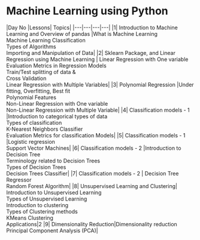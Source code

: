 # Machine Learning using Python
|Day No	|Lessons|	Topics|
|---|---|---|---|
|1|	Introduction to Machine Learning and Overview of pandas	|What is Machine Learning <br> Machine Learning Classification <br> Types of Algorithms <br> Importing and Manipulation of Data|
|2|	Sklearn Package, and Linear Regression using Machine Learning	| Linear Regression with One variable <br> Evaluation Metrics in Regression Models <br> Train/Test splitting of data &<br> Cross Validation <br> Linear Regression with Multiple Variables|
|3|	Polynomial Regression	|Under fitting, Overfitting, Best fit <br> Polynomial Features <br> Non-Linear Regression with One variable <br> Non-Linear Regression with Multiple Variable|
|4|	Classification models - 1	|Introduction to categorical types of data <br> Types of classification <br> K-Nearest Neighbors Classifier <br> Evaluation Metrics for classification Models|
|5|	Classification models - 1	|Logistic regression <br>Support Vector Machines|
|6|	Classification models - 2	|Introduction to Decision Tree <br> Terminology related to Decision Trees  <br> Types of Decision Trees  <br> Decision Trees Classifier|
|7|		Classification models - 2 | Decision Tree Regressor<br> Random Forest Algorithm|
|8|	Unsupervised Learning and Clustering| Introduction to Unsupervised Learning <br> Types of Unsupervised Learning <br> Introduction to clustering <br> Types of Clustering methods <br> KMeans Clustering <br> Applications|2
|9|	Dimensionality Reduction|Dimensionality reduction<br>Principal Component Analysis (PCA)|

